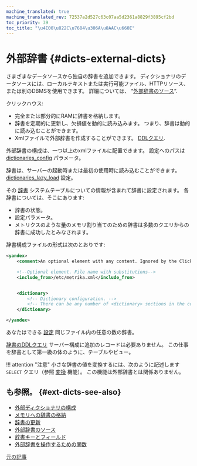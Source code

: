 ```yaml
---
machine_translated: true
machine_translated_rev: 72537a2d527c63c07aa5d2361a8829f3895cf2bd
toc_priority: 39
toc_title: "\u4E00\u822C\u7684\u306A\u8AAC\u660E"
---
```


# 外部辞書 {#dicts-external-dicts}

さまざまなデータソースから独自の辞書を追加できます。 ディクショナリのデータソースには、ローカルテキストまたは実行可能ファイル、HTTPリソース、または別のDBMSを使用できます。 詳細については、 “[外部辞書のソース](external-dicts-dict-sources.md)”.

クリックハウス:

-   完全または部分的にRAMに辞書を格納します。
-   辞書を定期的に更新し、欠損値を動的に読み込みます。 つまり、辞書は動的に読み込むことができます。
-   Xmlファイルで外部辞書を作成することができます。 [DDLクエリ](../../statements/create.md#create-dictionary-query).

外部辞書の構成は、一つ以上のxmlファイルに配置できます。 設定へのパスは [dictionaries_config](../../../operations/server-configuration-parameters/settings.md#server_configuration_parameters-dictionaries_config) パラメータ。

辞書は、サーバーの起動時または最初の使用時に読み込むことができます。 [dictionaries_lazy_load](../../../operations/server-configuration-parameters/settings.md#server_configuration_parameters-dictionaries_lazy_load) 設定。

その [辞書](../../../operations/system-tables.md#system_tables-dictionaries) システムテーブルについての情報が含まれて辞書に設定されます。 各辞書については、そこにあります:

-   辞書の状態。
-   設定パラメータ。
-   メトリクスのような量のメモリ割り当てのための辞書は多数のクエリからの辞書に成功したとみなされます。

辞書構成ファイルの形式は次のとおりです:

``` xml
<yandex>
    <comment>An optional element with any content. Ignored by the ClickHouse server.</comment>

    <!--Optional element. File name with substitutions-->
    <include_from>/etc/metrika.xml</include_from>


    <dictionary>
        <!-- Dictionary configuration. -->
        <!-- There can be any number of <dictionary> sections in the configuration file. -->
    </dictionary>

</yandex>
```

あなたはできる [設定](external-dicts-dict.md) 同じファイル内の任意の数の辞書。

[辞書のDDLクエリ](../../statements/create.md#create-dictionary-query) サーバー構成に追加のレコードは必要ありません。 この仕事を辞書として第一級の体のように、テーブルやビュー。

!!! attention "注意"
    小さな辞書の値を変換するには、次のように記述します `SELECT` クエリ（参照 [変換](../../../sql-reference/functions/other-functions.md) 機能）。 この機能は外部辞書とは関係ありません。

## も参照。 {#ext-dicts-see-also}

-   [外部ディクショナリの構成](external-dicts-dict.md)
-   [メモリへの辞書の格納](external-dicts-dict-layout.md)
-   [辞書の更新](external-dicts-dict-lifetime.md)
-   [外部辞書のソース](external-dicts-dict-sources.md)
-   [辞書キーとフィールド](external-dicts-dict-structure.md)
-   [外部辞書を操作するための関数](../../../sql-reference/functions/ext-dict-functions.md)

[元の記事](https://clickhouse.tech/docs/en/query_language/dicts/external_dicts/) <!--hide-->
